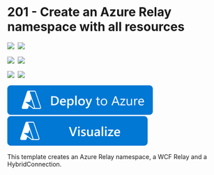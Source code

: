 # 201 - Create an Azure Relay namespace with all resources

<IMG SRC="https://azurequickstartsservice.blob.core.windows.net/badges/201-azure-relay-create-all-resources/PublicLastTestDate.svg" />&nbsp;
<IMG SRC="https://azurequickstartsservice.blob.core.windows.net/badges/201-azure-relay-create-all-resources/PublicDeployment.svg" />&nbsp;

<IMG SRC="https://azurequickstartsservice.blob.core.windows.net/badges/201-azure-relay-create-all-resources/FairfaxLastTestDate.svg" />&nbsp;
<IMG SRC="https://azurequickstartsservice.blob.core.windows.net/badges/201-azure-relay-create-all-resources/FairfaxDeployment.svg" />&nbsp;

<IMG SRC="https://azurequickstartsservice.blob.core.windows.net/badges/201-azure-relay-create-all-resources/BestPracticeResult.svg" />&nbsp;
<IMG SRC="https://azurequickstartsservice.blob.core.windows.net/badges/201-azure-relay-create-all-resources/CredScanResult.svg" />&nbsp;

<a href="https://portal.azure.com/#create/Microsoft.Template/uri/https%3A%2F%2Fraw.githubusercontent.com%2FAzure%2Fazure-quickstart-templates%2Fmaster%2F201-azure-relay-create-all-resources%2Fazuredeploy.json" target="_blank">
    <img src="https://raw.githubusercontent.com/Azure/azure-quickstart-templates/master/1-CONTRIBUTION-GUIDE/images/deploytoazure.svg"/>
</a>

<a href="http://armviz.io/#/?load=https%3A%2F%2Fraw.githubusercontent.com%2FAzure%2Fazure-quickstart-templates%2Fmaster%2F201-azure-relay-create-all-resources%2Fazuredeploy.json" target="_blank">
    <img src="https://raw.githubusercontent.com/Azure/azure-quickstart-templates/master/1-CONTRIBUTION-GUIDE/images/visualizebutton.svg"/>
</a>

This template creates an Azure Relay namespace, a WCF Relay and a HybridConnection.

